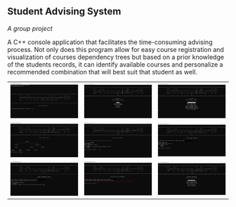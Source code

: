## Student Advising System 
<p> <em>A group project</em> </p>

A C++ console application that facilitates the time-consuming advising process. Not only does this program allow for easy course registration and visualization of courses dependency trees but based on a prior knowledge of the students records, it can identify available courses and personalize a recommended combination that will best suit that student as well.

<table style="border:none;">
  <tr>
    <td><img src="/images/cell0.png" alt="screenshot 1"></td>
    <td><img src="/images/cell1.png" alt="screenshot 1"></td>
    <td><img src="/images/cell2.png" alt="screenshot 1"></td>
  </tr>
  <tr>
    <td><img src="/images/cell3.png" alt="screenshot 1"></td>
    <td><img src="/images/cell4.png" alt="screenshot 1"></td>
    <td><img src="/images/cell5.png" alt="screenshot 1"></td>
  </tr>
  <tr>
    <td><img src="/images/cell6.png" alt="screenshot 1"></td>
    <td><img src="/images/cell7.png" alt="screenshot 1"></td>
    <td><img src="/images/cell8.png" alt="screenshot 1"></td>
  </tr>  
</table>
